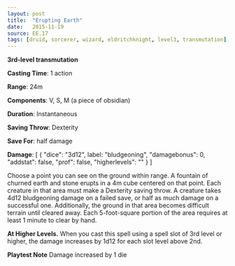 ```yaml
---
layout: post
title:  "Erupting Earth"
date:   2015-11-19
source: EE.17
tags: [druid, sorcerer, wizard, eldritchknight, level3, transmutation]
---
```


**3rd-level transmutation**

**Casting Time**: 1 action

**Range**: 24m

**Components**: V, S, M (a piece of obsidian)

**Duration**: Instantaneous

**Saving Throw**: Dexterity

**Save For**: half damage

**Damage**: [ { "dice": "3d12", label: "bludgeoning", "damagebonus": 0, "addstat": false, "prof": false, "higherlevels": "" } ]

Choose a point you can see on the ground within range. A fountain of churned earth and stone erupts in a 4m cube centered on that point. Each creature in that area must make a Dexterity saving throw. A creature takes 4d12 bludgeoning damage on a failed save, or half as much damage on a successful one. Additionally, the ground in that area becomes difficult terrain until cleared away. Each 5-foot-square portion of the area requires at least 1 minute to clear by hand.

**At Higher Levels.** When you cast this spell using a spell slot of 3rd level or higher, the damage increases by 1d12 for each slot level above 2nd.

**Playtest Note** Damage increased by 1 die
